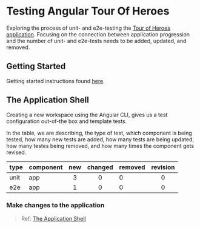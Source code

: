 # Testing Angular Tour Of Heroes
Exploring the process of unit- and e2e-testing the [Tour of Heroes application](https://angular.io/tutorial). 
Focusing on the connection between application progression and the number of unit- and 
e2e-tests needs to be added, updated, and removed.
    
## Getting Started
Getting started instructions found [here](https://github.com/xgirma/Testing-Angular-Tour-Of-Heroes/blob/master/doc/getting.started.md). 

## The Application Shell
Creating a new workspace using the Angular CLI, gives us a test configuration out-of-the box and template tests. 

In the table, we are describing, the type of test, which component is being tested, how many new tests are added, how many
tests are being updated, how many testes being removed, and how many times the component gets revised. 

| type| component  | new  | changed   | removed   | revision |
|---|---|:---:|:---:|:---|:---:|
|unit | app  |  3 | 0  | 0  |  0 |
|e2e | app  |  1 | 0  | 0  |  0 |
    
### Make changes to the application
    
> Ref: [The Application Shell](https://angular.io/tutorial/toh-pt0#the-application-shell)
